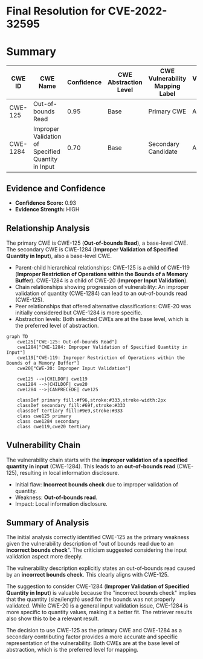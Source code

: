 # Final Resolution for CVE-2022-32595

# Summary
| CWE ID | CWE Name | Confidence | CWE Abstraction Level | CWE Vulnerability Mapping Label | CWE-Vulnerability Mapping Notes |
|---|---|---|---|---|---|
| CWE-125 | Out-of-bounds Read | 0.95 | Base | Primary CWE | Allowed |
| CWE-1284 | Improper Validation of Specified Quantity in Input | 0.70 | Base | Secondary Candidate | Allowed |

## Evidence and Confidence

*   **Confidence Score:** 0.93
*   **Evidence Strength:** HIGH

## Relationship Analysis
The primary CWE is CWE-125 (**Out-of-bounds Read**), a base-level CWE. The secondary CWE is CWE-1284 (**Improper Validation of Specified Quantity in Input**), also a base-level CWE.

-   Parent-child hierarchical relationships: CWE-125 is a child of CWE-119 (**Improper Restriction of Operations within the Bounds of a Memory Buffer**). CWE-1284 is a child of CWE-20 (**Improper Input Validation**).
-   Chain relationships showing progression of vulnerability: An improper validation of quantity (CWE-1284) can lead to an out-of-bounds read (CWE-125).
-   Peer relationships that offered alternative classifications: CWE-20 was initially considered but CWE-1284 is more specific.
-   Abstraction levels: Both selected CWEs are at the base level, which is the preferred level of abstraction.

```mermaid
graph TD
    cwe125["CWE-125: Out-of-bounds Read"]
    cwe1284["CWE-1284: Improper Validation of Specified Quantity in Input"]
    cwe119["CWE-119: Improper Restriction of Operations within the Bounds of a Memory Buffer"]
    cwe20["CWE-20: Improper Input Validation"]

    cwe125 -->|CHILDOF| cwe119
    cwe1284 -->|CHILDOF| cwe20
    cwe1284 -->|CANPRECEDE| cwe125

    classDef primary fill:#f96,stroke:#333,stroke-width:2px
    classDef secondary fill:#69f,stroke:#333
    classDef tertiary fill:#9e9,stroke:#333
    class cwe125 primary
    class cwe1284 secondary
    class cwe119,cwe20 tertiary
```

## Vulnerability Chain
The vulnerability chain starts with the **improper validation of a specified quantity in input** (CWE-1284). This leads to an **out-of-bounds read** (CWE-125), resulting in local information disclosure.

-   Initial flaw: **Incorrect bounds check** due to improper validation of quantity.
-   Weakness: **Out-of-bounds read**.
-   Impact: Local information disclosure.

## Summary of Analysis
The initial analysis correctly identified CWE-125 as the primary weakness given the vulnerability description of "out of bounds read due to an **incorrect bounds check**". The criticism suggested considering the input validation aspect more deeply.

The vulnerability description explicitly states an out-of-bounds read caused by an **incorrect bounds check**. This clearly aligns with CWE-125.

The suggestion to consider CWE-1284 (**Improper Validation of Specified Quantity in Input**) is valuable because the "incorrect bounds check" implies that the quantity (size/length) used for the bounds was not properly validated. While CWE-20 is a general input validation issue, CWE-1284 is more specific to quantity values, making it a better fit. The retriever results also show this to be a relevant result.

The decision to use CWE-125 as the primary CWE and CWE-1284 as a secondary contributing factor provides a more accurate and specific representation of the vulnerability. Both CWEs are at the base level of abstraction, which is the preferred level for mapping.